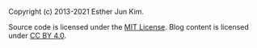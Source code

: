 Copyright (c) 2013-2021 Esther Jun Kim.

Source code is licensed under the [MIT License](http://opensource.org/licenses/mit-license.html).
Blog content is licensed under [CC BY 4.0](http://creativecommons.org/licenses/by/4.0/).
